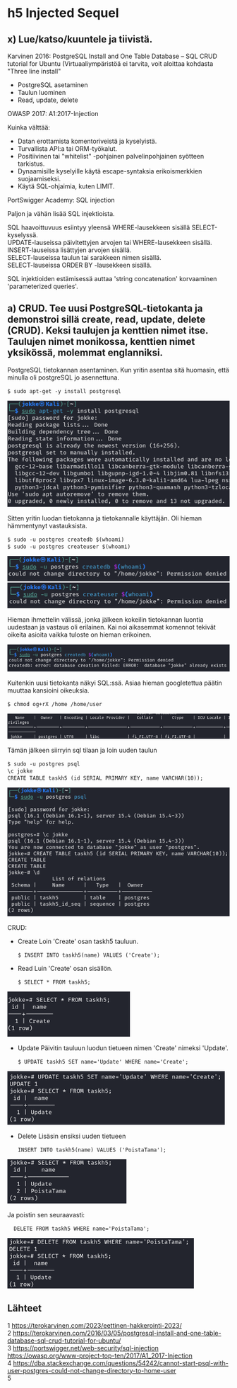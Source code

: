 # h5 Injected Sequel

## x) Lue/katso/kuuntele ja tiivistä.
Karvinen 2016: PostgreSQL Install and One Table Database – SQL CRUD tutorial for Ubuntu (Virtuaaliympäristöä ei tarvita, voit aloittaa kohdasta "Three line install"

- PostgreSQL asetaminen
- Taulun luominen
- Read, update, delete

OWASP 2017: A1:2017-Injection

Kuinka välttää:

- Datan erottamista komentoriveistä ja kyselyistä.
- Turvallista API:a tai ORM-työkalut.
- Positiivinen tai "whitelist" -pohjainen palvelinpohjainen syötteen tarkistus.
- Dynaamisille kyselyille käytä escape-syntaksia erikoismerkkien suojaamiseksi.
- Käytä SQL-ohjaimia, kuten LIMIT.

PortSwigger Academy: SQL injection

Paljon ja vähän lisää SQL injektioista.

SQL haavoittuvuus esiintyy yleensä WHERE-lausekkeen sisällä SELECT-kyselyssä.<br>UPDATE-lauseissa päivitettyjen arvojen tai WHERE-lausekkeen sisällä.<br>INSERT-lauseissa lisättyjen arvojen sisällä.<br>SELECT-lauseissa taulun tai sarakkeen nimen sisällä.<br>SELECT-lauseissa ORDER BY -lausekkeen sisällä.

SQL injektioiden estämisessä auttaa 'string concatenation' korvaaminen 'parameterized queries'.

## a) CRUD. Tee uusi PostgreSQL-tietokanta ja demonstroi sillä create, read, update, delete (CRUD). Keksi taulujen ja kenttien nimet itse. Taulujen nimet monikossa, kenttien nimet yksikössä, molemmat englanniksi.
PostgreSQL tietokannan asentaminen. Kun yritin asentaa sitä huomasin, että minulla oli postgreSQL jo asennettuna.

    $ sudo apt-get -y install postgresql 
![Alt text](/H5InjectedSequel/kuvat/h5.a1.png)

Sitten yritin luodan tietokanna ja tietokannalle käyttäjän. Oli hieman hämmentynyt vastauksista.

    $ sudo -u postgres createdb $(whoami)
    $ sudo -u postgres createuser $(whoami)

![Alt text](/H5InjectedSequel/kuvat/h5.a2.png)
![Alt text](/H5InjectedSequel/kuvat/h5.a3.png)

Hieman ihmettelin välissä, jonka jälkeen kokeilin tietokannan luontia uudestaan ja vastaus oli erilainen. Kai noi aikasemmat komennot tekivät oikeita asioita vaikka tuloste on hieman erikoinen.

![Alt text](/H5InjectedSequel/kuvat/h5.a4.png)

Kuitenkin uusi tietokanta näkyi SQL:ssä. Asiaa hieman googletettua päätin muuttaa kansioini oikeuksia.

    $ chmod og+rX /home /home/user

![Alt text](/H5InjectedSequel/kuvat/h5.a5.png)

Tämän jälkeen siirryin sql tilaan ja loin uuden taulun

    $ sudo -u postgres psql
    \c jokke
    CREATE TABLE taskh5 (id SERIAL PRIMARY KEY, name VARCHAR(10));

![Alt text](/H5InjectedSequel/kuvat/h5.a7.png)

CRUD:

- Create
Loin 'Create' osan taskh5 tauluun.

      $ INSERT INTO taskh5(name) VALUES ('Create');
- Read
Luin 'Create' osan sisällön.

      $ SELECT * FROM taskh5;
![Alt text](/H5InjectedSequel/kuvat/h5.a8.png)
- Update
Päivitin tauluun luodun tietueen nimen 'Create' nimeksi 'Update'.

      $ UPDATE taskh5 SET name='Update' WHERE name='Create';
![Alt text](/H5InjectedSequel/kuvat/h5.a9.png)
  
- Delete
Lisäsin ensiksi uuden tietueen

      INSERT INTO taskh5(name) VALUES ('PoistaTama');
![Alt text](/H5InjectedSequel/kuvat/h5.a10.png)

Ja poistin sen seuraavasti:

      DELETE FROM taskh5 WHERE name='PoistaTama';
![Alt text](/H5InjectedSequel/kuvat/h5.a11.png)





## Lähteet
1  https://terokarvinen.com/2023/eettinen-hakkerointi-2023/<br>2  https://terokarvinen.com/2016/03/05/postgresql-install-and-one-table-database-sql-crud-tutorial-for-ubuntu/<br>3  https://portswigger.net/web-security/sql-injection<br>https://owasp.org/www-project-top-ten/2017/A1_2017-Injection<br>4  https://dba.stackexchange.com/questions/54242/cannot-start-psql-with-user-postgres-could-not-change-directory-to-home-user<br>5


